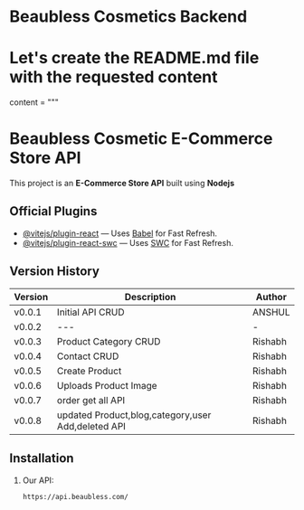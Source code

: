 # Beaubless Cosmetics Backend

# Let's create the README.md file with the requested content

content = """

# Beaubless Cosmetic E-Commerce Store API

This project is an **E-Commerce Store API** built using **Nodejs** 

## Official Plugins

- [@vitejs/plugin-react](https://github.com/vitejs/vite-plugin-react) — Uses [Babel](https://babeljs.io/) for Fast Refresh.
- [@vitejs/plugin-react-swc](https://github.com/vitejs/vite-plugin-react-swc) — Uses [SWC](https://swc.rs/) for Fast Refresh.

## Version History

| Version | Description                                    | Author |
| ------- | ---------------------------------------------- | ------ |
| v0.0.1  | Initial API CRUD                               | ANSHUL  |
| v0.0.2  | ---                                            | -       |
| v0.0.3  | Product Category CRUD                          | Rishabh |
| v0.0.4  | Contact CRUD                                   | Rishabh |
| v0.0.5  | Create Product                                 | Rishabh |
| v0.0.6  | Uploads Product Image                          | Rishabh |
| v0.0.7  | order get all API                              | Rishabh |
| v0.0.8  | updated Product,blog,category,user Add,deleted API  | Rishabh |

## Installation

1. Our API:
   ```bash
   https://api.beaubless.com/

   ```
